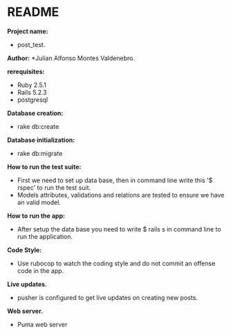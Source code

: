 # README

**Project name:**
  * post_test. 

**Author:**
  *Julian Alfonso Montes Valdenebro.

**rerequisites:**

  * Ruby 2.5.1
  * Rails 5.2.3
  * postgresql

 **Database creation:**

  * rake db:create

**Database initialization:**

  * rake db:migrate

**How to run the test suite:**

  * First we need to set up data base, then in command line write this '$ rspec' to run the test suit.
  * Models attributes, validations and relations are tested to ensure we have an valid model.

 **How to run the app:**

  * After setup the data base you need to write 
    $ rails s in command line to run the application.

**Code Style:**
  
  * Use rubocop to watch the coding style and do
    not commit an offense code in the app.

**Live updates.**
  
  * pusher is configured to get live updates on
    creating new posts.

**Web server.**
  
  * Puma web server




